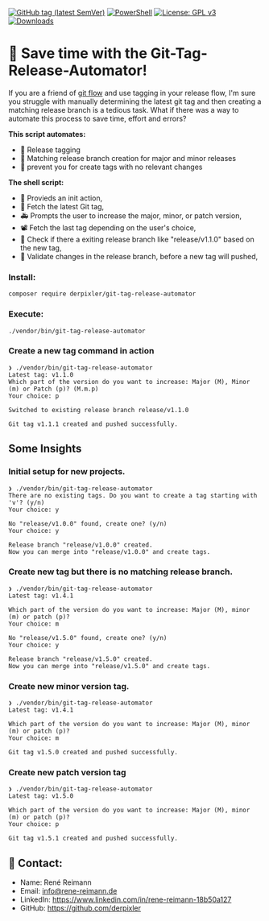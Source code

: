 [![GitHub tag (latest SemVer)](https://img.shields.io/github/tag/derpixler/git-tag-release-automator.svg?label=latest%20version&color=brightgreen)](https://github.com/derpixler/git-tag-release-automator/releases) [![PowerShell](https://img.shields.io/badge/PowerShell-Windows%20%7C%20macOS%20%7C%20Linux-blue)](https://github.com/powershell/powershell)
 [![License: GPL v3](https://img.shields.io/badge/License-GPLv3-blue.svg)](https://www.gnu.org/licenses/gpl-3.0) [![Downloads](https://img.shields.io/badge/Downloads-6k-orange)]([https://npmjs.com/package/package-name](https://github.com/derpixler/git-tag-release-automator))



# :rocket: Save time with the Git-Tag-Release-Automator!
If you are a friend of [git flow](https://www.atlassian.com/de/git/tutorials/comparing-workflows/gitflow-workflow) and use tagging in your release flow, I'm sure you struggle with manually determining the latest git tag and then creating a matching release branch is a tedious task. What if there was a way to automate this process to save time, effort and errors?

__This script automates:__ 
* 🥇 Release tagging
* 🥇 Matching release branch creation for major and minor releases
* 🥇 prevent you for create tags with no relevant changes


__The shell script:__ 
* 🎂 Provieds an init action,
* 🎊 Fetch the latest Git tag,
* 🚑 Prompts the user to increase the major, minor, or patch version, 
* 📽️ Fetch the last tag depending on the user's choice,
* 👾 Check if there a exiting release branch like "release/v1.1.0" based on the new tag,
* 🥇 Validate changes in the release branch, before a new tag will pushed, 


### Install:
```
composer require derpixler/git-tag-release-automator
```

### Execute:
```
./vendor/bin/git-tag-release-automator
 ```
 
### Create a new tag command in action
```
❯ ./vendor/bin/git-tag-release-automator
Latest tag: v1.1.0
Which part of the version do you want to increase: Major (M), Minor (m) or Patch (p)? (M.m.p)
Your choice: p

Switched to existing release branch release/v1.1.0

Git tag v1.1.1 created and pushed successfully.
```

## Some Insights

### Initial setup for new projects.
```
❯ ./vendor/bin/git-tag-release-automator
There are no existing tags. Do you want to create a tag starting with 'v'? (y/n)
Your choice: y

No "release/v1.0.0" found, create one? (y/n)
Your choice: y

Release branch "release/v1.0.0" created.
Now you can merge into "release/v1.0.0" and create tags.
```

### Create new tag but there is no matching release branch.
```
❯ ./vendor/bin/git-tag-release-automator
Latest tag: v1.4.1

Which part of the version do you want to increase: Major (M), minor (m) or patch (p)?
Your choice: m

No "release/v1.5.0" found, create one? (y/n)
Your choice: y

Release branch "release/v1.5.0" created.
Now you can merge into "release/v1.5.0" and create tags.
```

### Create new minor version tag.
```
❯ ./vendor/bin/git-tag-release-automator
Latest tag: v1.4.1

Which part of the version do you want to increase: Major (M), minor (m) or patch (p)?
Your choice: m

Git tag v1.5.0 created and pushed successfully.
```


### Create new patch version tag
```
❯ ./vendor/bin/git-tag-release-automator
Latest tag: v1.5.0

Which part of the version do you want to increase: Major (M), minor (m) or patch (p)?
Your choice: p

Git tag v1.5.1 created and pushed successfully.
```

## 🤙 Contact:

- Name: René Reimann
- Email: info@rene-reimann.de
- LinkedIn: https://www.linkedin.com/in/rene-reimann-18b50a127
- GitHub: https://github.com/derpixler
